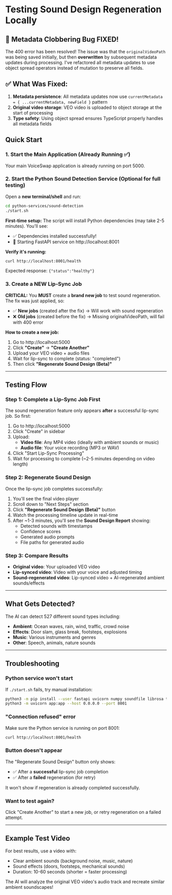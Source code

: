 # Testing Sound Design Regeneration Locally

## 🎉 Metadata Clobbering Bug FIXED!

The 400 error has been resolved! The issue was that the `originalVideoPath` was being saved initially, but then **overwritten** by subsequent metadata updates during processing. I've refactored all metadata updates to use object spread operators instead of mutation to preserve all fields.

## ✅ What Was Fixed:
1. **Metadata persistence**: All metadata updates now use `currentMetadata = { ...currentMetadata, newField }` pattern
2. **Original video storage**: VEO video is uploaded to object storage at the start of processing
3. **Type safety**: Using object spread ensures TypeScript properly handles all metadata fields

## Quick Start

### 1. Start the Main Application (Already Running ✅)
Your main VoiceSwap application is already running on port 5000.

### 2. Start the Python Sound Detection Service (Optional for full testing)

Open a **new terminal/shell** and run:

```bash
cd python-services/sound-detection
./start.sh
```

**First-time setup:** The script will install Python dependencies (may take 2-5 minutes). You'll see:
- ✅ Dependencies installed successfully!
- 🚀 Starting FastAPI service on http://localhost:8001

**Verify it's running:**
```bash
curl http://localhost:8001/health
```

Expected response: `{"status":"healthy"}`

### 3. Create a NEW Lip-Sync Job

**CRITICAL:** You **MUST** create a **brand new job** to test sound regeneration. The fix was just applied, so:
- ✅ **New jobs** (created after the fix) → Will work with sound regeneration
- ❌ **Old jobs** (created before the fix) → Missing originalVideoPath, will fail with 400 error

**How to create a new job:**
1. Go to http://localhost:5000
2. Click **"Create"** → **"Create Another"**
3. Upload your VEO video + audio files
4. Wait for lip-sync to complete (status: "completed")
5. Then click **"Regenerate Sound Design (Beta)"**

---

## Testing Flow

### Step 1: Complete a Lip-Sync Job First
The sound regeneration feature only appears **after** a successful lip-sync job. So first:

1. Go to http://localhost:5000
2. Click "Create" in sidebar
3. Upload:
   - **Video file**: Any MP4 video (ideally with ambient sounds or music)
   - **Audio file**: Your voice recording (MP3 or WAV)
4. Click "Start Lip-Sync Processing"
5. Wait for processing to complete (~2-5 minutes depending on video length)

### Step 2: Regenerate Sound Design
Once the lip-sync job completes successfully:

1. You'll see the final video player
2. Scroll down to "Next Steps" section
3. Click **"Regenerate Sound Design (Beta)"** button
4. Watch the processing timeline update in real-time
5. After ~1-3 minutes, you'll see the **Sound Design Report** showing:
   - Detected sounds with timestamps
   - Confidence scores
   - Generated audio prompts
   - File paths for generated audio

### Step 3: Compare Results
- **Original video**: Your uploaded VEO video
- **Lip-synced video**: Video with your voice and adjusted timing
- **Sound-regenerated video**: Lip-synced video + AI-regenerated ambient sounds/effects

---

## What Gets Detected?

The AI can detect 527 different sound types including:
- **Ambient**: Ocean waves, rain, wind, traffic, crowd noise
- **Effects**: Door slam, glass break, footsteps, explosions
- **Music**: Various instruments and genres
- **Other**: Speech, animals, nature sounds

---

## Troubleshooting

### Python service won't start
If `./start.sh` fails, try manual installation:
```bash
python3 -m pip install --user fastapi uvicorn numpy soundfile librosa torch panns_inference
python3 -m uvicorn app:app --host 0.0.0.0 --port 8001
```

### "Connection refused" error
Make sure the Python service is running on port 8001:
```bash
curl http://localhost:8001/health
```

### Button doesn't appear
The "Regenerate Sound Design" button only shows:
- ✅ After a **successful** lip-sync job completion
- ✅ After a **failed** regeneration (for retry)

It won't show if regeneration is already completed successfully.

### Want to test again?
Click "Create Another" to start a new job, or retry regeneration on a failed attempt.

---

## Example Test Video

For best results, use a video with:
- Clear ambient sounds (background noise, music, nature)
- Sound effects (doors, footsteps, mechanical sounds)
- Duration: 10-60 seconds (shorter = faster processing)

The AI will analyze the original VEO video's audio track and recreate similar ambient soundscapes!
